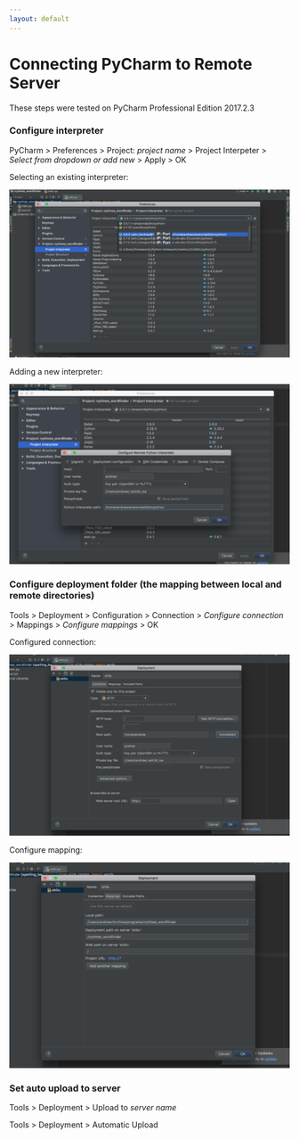 ```yaml
---
layout: default
---
```


# Connecting PyCharm to Remote Server

These steps were tested on PyCharm Professional Edition 2017.2.3

### Configure interpreter

PyCharm > Preferences > Project: _project name_ > Project Interpeter > _Select from dropdown or add new_ > Apply > OK

Selecting an existing interpreter:

![alt text](pycharm-remote/1.png)

Adding a new interpreter:

![alt text](pycharm-remote/2.png)

### Configure deployment folder (the mapping between local and remote directories)

Tools > Deployment > Configuration > Connection > _Configure connection_ > Mappings > _Configure mappings_ > OK

Configured connection:

![alt text](pycharm-remote/3.png)

Configure mapping:

![alt text](pycharm-remote/4.png)

### Set auto upload to server

Tools > Deployment > Upload to _server name_

Tools > Deployment > Automatic Upload
